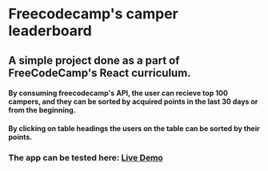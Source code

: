 # Freecodecamp's camper leaderboard

## A simple project done as a part of FreeCodeCamp's React curriculum.


#### By consuming freecodecamp's API, the user can recieve top 100 campers, and they can be sorted by acquired points in the last 30 days or from the beginning.

#### By clicking on table headings the users on the table can be sorted by their points.

### The app can be tested here: [Live Demo](#)